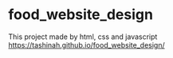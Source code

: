 # food_website_design
This project made by html, css and javascript
https://tashinah.github.io/food_website_design/
